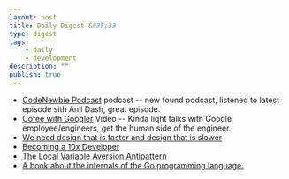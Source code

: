 ```yaml
---
layout: post
title: Daily Digest &#35;33
type: digest
tags: 
    - daily
    - development
description: ""
publish: true
---
```


- [CodeNewbie Podcast](https://www.codenewbie.org/podcast) <span class="label">podcast</span> -- new found podcast, listened to latest episode sith Anil Dash, great episode.
- [Cofee with Googler](https://www.youtube.com/playlist?list=PLOU2XLYxmsIJP13VD_Cg8qS5g2bKWTaYx) <span class="label">Video</span> -- Kinda light talks with Google employee/engineers, get the human side of the engineer.
- [We need design that is faster and design that is slower](https://medium.com/@zeldman/we-need-design-that-is-faster-and-design-that-is-slower-bbf6afd08e5?source=userActivityShare-2df49e453b3e-1521163281)
- [Becoming a 10x Developer](https://kateheddleston.com/blog/becoming-a-10x-developer)
- [The Local Variable Aversion Antipattern](http://www.soulcutter.com/articles/local-variable-aversion-antipattern.html)
- [A book about the internals of the Go programming language.](https://github.com/teh-cmc/go-internals)